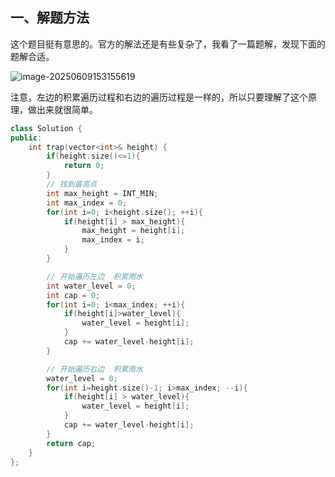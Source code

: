 ## 一、解题方法

这个题目挺有意思的。官方的解法还是有些复杂了，我看了一篇题解，发现下面的题解合适。

![image-20250609153155619](Image/image-20250609153155619.png)

注意，左边的积累遍历过程和右边的遍历过程是一样的，所以只要理解了这个原理，做出来就很简单。

```Cpp
class Solution {
public:
    int trap(vector<int>& height) {
        if(height.size()<=1){
            return 0;
        }
        // 找到最高点
        int max_height = INT_MIN;
        int max_index = 0;
        for(int i=0; i<height.size(); ++i){
            if(height[i] > max_height){
                max_height = height[i];
                max_index = i;
            }
        }

        // 开始遍历左边  积累雨水
        int water_level = 0;
        int cap = 0;
        for(int i=0; i<max_index; ++i){
            if(height[i]>water_level){
                water_level = height[i];
            }
            cap += water_level-height[i];
        }

        // 开始遍历右边  积累雨水
        water_level = 0;
        for(int i=height.size()-1; i>max_index; --i){
            if(height[i] > water_level){
                water_level = height[i];
            }
            cap += water_level-height[i];
        }
        return cap;
    }
};
```

